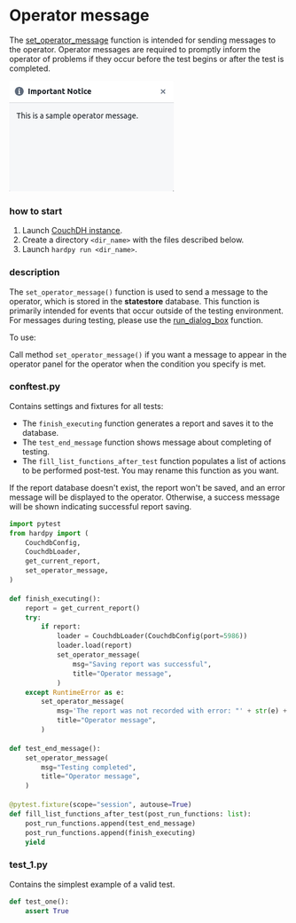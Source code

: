 # Operator message

The [set_operator_message](./../documentation/pytest_hardpy.md/#set_operator_message)
function is intended for sending messages to the operator.
Operator messages are required to promptly inform the operator of
problems if they occur before the test begins or after the test is completed.

![operator_msg](../img/operator_msg.png)

### how to start

1. Launch [CouchDH instance](../documentation/database.md#couchdb-instance).
2. Create a directory `<dir_name>` with the files described below.
3. Launch `hardpy run <dir_name>`.

### description

The `set_operator_message()` function is used to send a message to the operator,
which is stored in the **statestore** database.
This function is primarily intended for events that occur outside of the testing environment.
For messages during testing, please use the [run_dialog_box](./../documentation/pytest_hardpy.md/#run_dialog_box) function.

To use:

Call method `set_operator_message()` if you want a message to appear in
the operator panel for the operator when the condition you specify is met.

### conftest.py

Contains settings and fixtures for all tests:

- The `finish_executing` function generates a report and saves it to the database.
- The `test_end_message` function shows message about completing of testing.
- The `fill_list_functions_after_test` function populates a list of actions to be performed post-test. You may rename this function as you want.

If the report database doesn't exist, the report won't be saved, and an error message will be displayed to the operator. Otherwise, a success message will be shown indicating successful report saving.

```python
import pytest
from hardpy import (
    CouchdbConfig,
    CouchdbLoader,
    get_current_report,
    set_operator_message,
)

def finish_executing():
    report = get_current_report()
    try:
        if report:
            loader = CouchdbLoader(CouchdbConfig(port=5986))
            loader.load(report)
            set_operator_message(
                msg="Saving report was successful",
                title="Operator message",
            )
    except RuntimeError as e:
        set_operator_message(
            msg='The report was not recorded with error: "' + str(e) + '"',
            title="Operator message",
        )

def test_end_message():
    set_operator_message(
        msg="Testing completed",
        title="Operator message",
    )

@pytest.fixture(scope="session", autouse=True)
def fill_list_functions_after_test(post_run_functions: list):
    post_run_functions.append(test_end_message)
    post_run_functions.append(finish_executing)
    yield
```

### test_1.py

Contains the simplest example of a valid test.

```python
def test_one():
    assert True
```

